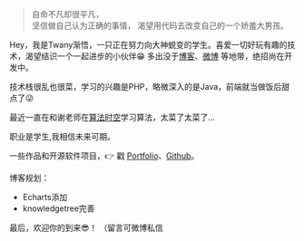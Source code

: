 > 自命不凡却很平凡，  
> 坚信做自己认为正确的事情，
> 渴望用代码去改变自己的一个娇羞大男孩。

Hey，我是Twany渐悟，一只正在努力向大神蜕变的学生。喜爱一切好玩有趣的技术，渴望结识一个一起进步的小伙伴😁 多出没于[博客](https://twany.github.io)、[微博]([weibo.com/itwany](https://weibo.com/itwany)) 等地带，绝招尚在开发中。

技术栈很乱也很菜，学习的兴趣是PHP，略微深入的是Java，前端就当做饭后甜点了😜

最近一直在和谢老师在[算法时空](https://juejin.im/post/5b8f55785188255ca1535567)学习算法，太菜了太菜了...

职业是学生,我相信未来可期。

一些作品和开源软件项目，👉 戳 [Portfolio](/portfolio)、[Github](http://github.com/twany)。 

博客规划：
- Echarts添加
- knowledgetree完善

最后，欢迎你的到来😎！
（留言可微博私信
